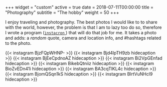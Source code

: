 +++
widget = "custom"
active = true
date = 2018-07-11T00:00:00
title = "Photography"
subtitle = "The hobby"
weight = 50
+++

I enjoy traveling and photography.
The best photos I would like to to share with the world, however, the problem is that I am to lazy too do so, therefore I wrote a program ([`instacron` <em class="fab fa-github"> </em>](https://github.com/basnijholt/instacron)) that will do that job for me.
It takes a photo and adds: a _random_ quote, camera and location info, and #hashtags related to the photo.

{{< instagram BjzFQpWHNP- >}}
{{< instagram Bjd4lpTH9zb hidecaption >}}
{{< instagram BjEeCpdnoAZ hidecaption >}}
{{< instagram Bi2VpGEnfad hidecaption >}}
{{< instagram BikebQtniiz hidecaption >}}
{{< instagram BioZvEDn41i hidecaption >}}
{{< instagram BA3cqTlKL4c hidecaption >}}
{{< instagram BjomQSqn1kS hidecaption >}}
{{< instagram BlrtVuNHcl9 hidecaption >}}
